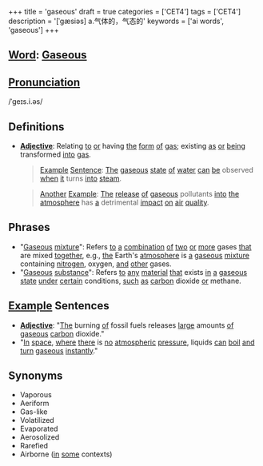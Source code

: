 +++
title = 'gaseous'
draft = true
categories = ['CET4']
tags = ['CET4']
description = '[ˈgæsiəs] a.气体的，气态的'
keywords = ['ai words', 'gaseous']
+++

## [Word](/post/word/): [Gaseous](/post/gaseous/)

## [Pronunciation](/post/pronunciation/)
/ˈɡeɪs.i.əs/

## Definitions
- **[Adjective](/post/adjective/)**: Relating [to](/post/to/) [or](/post/or/) having [the](/post/the/) [form](/post/form/) [of](/post/of/) [gas](/post/gas/); existing [as](/post/as/) [or](/post/or/) [being](/post/being/) transformed [into](/post/into/) [gas](/post/gas/). 

  > [Example](/post/example/) [Sentence](/post/sentence/): [The](/post/the/) [gaseous](/post/gaseous/) [state](/post/state/) [of](/post/of/) [water](/post/water/) [can](/post/can/) [be](/post/be/) observed [when](/post/when/) [it](/post/it/) turns [into](/post/into/) [steam](/post/steam/).
  
  > [Another](/post/another/) [Example](/post/example/): [The](/post/the/) [release](/post/release/) [of](/post/of/) [gaseous](/post/gaseous/) pollutants [into](/post/into/) [the](/post/the/) [atmosphere](/post/atmosphere/) has [a](/post/a/) detrimental [impact](/post/impact/) [on](/post/on/) [air](/post/air/) [quality](/post/quality/).

## Phrases
- "[Gaseous](/post/gaseous/) [mixture](/post/mixture/)": Refers [to](/post/to/) [a](/post/a/) [combination](/post/combination/) [of](/post/of/) [two](/post/two/) [or](/post/or/) [more](/post/more/) gases [that](/post/that/) are mixed [together](/post/together/), e.g., [the](/post/the/) Earth's [atmosphere](/post/atmosphere/) is [a](/post/a/) [gaseous](/post/gaseous/) [mixture](/post/mixture/) containing [nitrogen](/post/nitrogen/), oxygen, [and](/post/and/) [other](/post/other/) gases.
- "[Gaseous](/post/gaseous/) [substance](/post/substance/)": Refers [to](/post/to/) [any](/post/any/) [material](/post/material/) [that](/post/that/) exists [in](/post/in/) [a](/post/a/) [gaseous](/post/gaseous/) [state](/post/state/) [under](/post/under/) [certain](/post/certain/) conditions, [such](/post/such/) [as](/post/as/) [carbon](/post/carbon/) dioxide [or](/post/or/) methane.

## [Example](/post/example/) Sentences
- **[Adjective](/post/adjective/)**: "[The](/post/the/) burning [of](/post/of/) fossil fuels releases [large](/post/large/) amounts [of](/post/of/) [gaseous](/post/gaseous/) [carbon](/post/carbon/) dioxide."
- "[In](/post/in/) [space](/post/space/), [where](/post/where/) [there](/post/there/) is [no](/post/no/) [atmospheric](/post/atmospheric/) [pressure](/post/pressure/), liquids [can](/post/can/) [boil](/post/boil/) [and](/post/and/) [turn](/post/turn/) [gaseous](/post/gaseous/) [instantly](/post/instantly/)."

## Synonyms
- Vaporous
- Aeriform
- Gas-like
- Volatilized
- Evaporated
- Aerosolized
- Rarefied
- Airborne ([in](/post/in/) [some](/post/some/) contexts)
